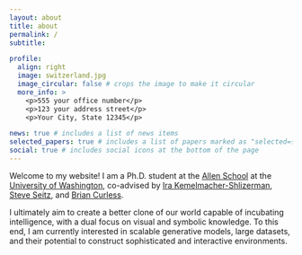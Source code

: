 ```yaml
---
layout: about
title: about
permalink: /
subtitle:

profile:
  align: right
  image: switzerland.jpg
  image_circular: false # crops the image to make it circular
  more_info: >
    <p>555 your office number</p>
    <p>123 your address street</p>
    <p>Your City, State 12345</p>

news: true # includes a list of news items
selected_papers: true # includes a list of papers marked as "selected={true}"
social: true # includes social icons at the bottom of the page
---
```


Welcome to my website! I am a Ph.D. student at the [Allen School](https://www.cs.washington.edu/) at the [University of Washington](https://www.washington.edu/), co-advised by [Ira Kemelmacher-Shlizerman](https://www.irakemelmacher.com/), [Steve Seitz](https://www.smseitz.com/), and [Brian Curless](https://homes.cs.washington.edu/~curless/).

I ultimately aim to create a better clone of our world capable of incubating intelligence, with a dual focus on visual and symbolic knowledge. To this end, I am currently interested in scalable generative models, large datasets, and their potential to construct sophisticated and interactive environments.
